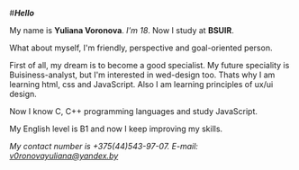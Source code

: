 #***Hello***

My name is **Yuliana Voronova**. *I'm 18*. Now I study at **BSUIR**.


 

What about myself, I'm friendly, perspective and goal-oriented person.



First of all, my dream is to become a good specialist. My future speciality is Buisiness-analyst, but I'm interested in wed-design too.
Thats why I am learning html, css and JavaScript. Also I am learning principles of ux/ui design.

Now I know C, C++ programming languages and study JavaScript.

My English level is B1 and now I keep improving my skills.


*My contact number is +375(44)543-97-07.*
*E-mail: v0ronovayuliana@yandex.by*

